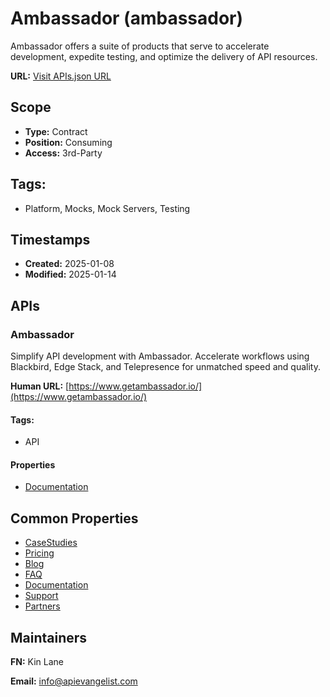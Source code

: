 # Ambassador (ambassador)
Ambassador offers a suite of products that serve to accelerate development, expedite testing, and optimize the delivery of API resources.

**URL:** [Visit APIs.json URL](https://raw.githubusercontent.com/api-evangelist/ambassador/refs/heads/main/apis.yml)

## Scope

- **Type:** Contract 
- **Position:** Consuming 
- **Access:** 3rd-Party 

## Tags:

 - Platform, Mocks, Mock Servers, Testing

## Timestamps

- **Created:** 2025-01-08 
- **Modified:** 2025-01-14 

## APIs

### Ambassador
Simplify API development with Ambassador. Accelerate workflows using Blackbird, Edge Stack, and Telepresence for unmatched speed and quality.

**Human URL:** [https://www.getambassador.io/](https://www.getambassador.io/)


#### Tags:

 - API

#### Properties

- [Documentation](https://www.getambassador.io/)

## Common Properties

- [CaseStudies](https://www.getambassador.io/case-studies)
- [Pricing](https://www.getambassador.io/pricing)
- [Blog](https://www.getambassador.io/blog)
- [FAQ](https://www.getambassador.io/faq)
- [Documentation](https://www.getambassador.io/docs)
- [Support](https://www.getambassador.io/support)
- [Partners](https://www.getambassador.io/company/partnerships)

## Maintainers

**FN:** Kin Lane

**Email:** info@apievangelist.com

